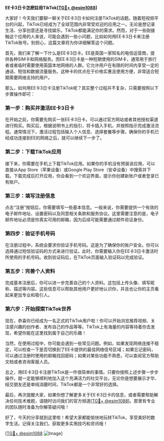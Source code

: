 **EE卡3日卡怎麽註冊TikTok[[TG💪+ @esim1088](https://t.me/s/esim1088)]**

大家好！今天我们要聊一聊关于EE卡3日卡如何注册TikTok的话题。随着短视频平台的兴起，TikTok已经成为了全球范围内非常受欢迎的应用之一。无论是想记录生活、分享创意还是寻找娱乐，TikTok都能满足你的需求。然而，对于一些刚接触这个应用的人来说，可能会遇到一些小问题，比如如何用EE卡3日卡来注册TikTok账号。别担心，这篇文章将为你详细解答这个问题。

首先，我们来了解一下什么是EE卡3日卡。EE是英国一家知名的电信运营商，提供各种SIM卡和网络服务。而EE卡3日卡是一种短期使用的SIM卡，通常用于旅行者或者临时需要使用英国本地网络的人群。它允许用户在有限的时间内享受一定的通话、短信和数据流量服务。这种卡的优点在于价格实惠且使用方便，非常适合短期需要网络支持的用户。

那么，如何用EE卡3日卡注册TikTok呢？其实整个过程并不复杂，只需要按照以下步骤操作即可：

### **第一步：购买并激活EE卡3日卡**

在开始之前，你需要先购买一张EE卡3日卡。可以通过官方网站或者其他授权渠道进行购买。购买后，根据说明书上的指引，将卡插入手机，并按照指示完成激活流程。通常情况下，激活过程包括输入个人信息、选择套餐等步骤。确保你的手机已经成功连接到EE的网络之后，就可以继续下一步了。

### **第二步：下载TikTok应用**

接下来，你需要在手机上下载TikTok应用。如果你的手机没有预装该应用，可以直接从App Store（苹果设备）或Google Play Store（安卓设备）中搜索并下载。下载完成后打开应用，你会看到一个欢迎界面，提示你创建新账户或者登录已有账户。

### **第三步：填写注册信息**

点击“注册”按钮后，你需要填写一些基本信息。一般来说，你需要提供一个有效的电子邮件地址、设置密码以及同意相关条款和服务协议。这里需要注意的是，电子邮件地址必须是你真实可用的邮箱，因为后续可能需要通过邮件验证身份。

### **第四步：验证手机号码**

在注册过程中，系统会要求你验证手机号码。这是为了确保你的账户安全。你可以选择通过短信验证码的方式来进行验证。此时，你需要输入你在EE卡3日卡激活时所使用的手机号码。收到验证码后，在TikTok页面输入验证码以完成验证。

### **第五步：完善个人资料**

完成基本注册后，你可以进一步完善自己的个人资料。这包括上传头像、填写昵称、描述等内容。这些信息可以帮助其他用户更好地认识你，并且也让你的主页看起来更加专业和吸引人。

### **第六步：开始探索TikTok世界**

现在，恭喜你已经成为一名正式的TikTok用户啦！你可以开始浏览推荐视频、关注感兴趣的创作者、发布自己的作品等等。TikTok上有海量的内容等待着你去发现，希望你能在这里找到属于自己的乐趣！

当然，在使用过程中，你可能会遇到一些常见问题。例如，如果发现网络连接不稳定，可以检查一下是否切换到了EE卡提供的最佳网络信号区域；如果忘记密码，可以通过注册时使用的邮箱找回密码；如果对某些功能不熟悉，可以查阅官方帮助文档或者咨询客服人员。

总之，用EE卡3日卡注册TikTok是一件很简单的事情。只要你按照上述步骤一步步操作，就一定能够顺利地加入这个充满活力的社交平台。无论你是想要展示才华、结交朋友还是单纯消磨时间，TikTok都是一个非常好的选择。

最后，再次提醒大家，如果你想了解更多关于EE卡3日卡的信息，或者需要帮助解决任何技术难题，请随时访问我们的官方频道[[TG💪+ @esim1088](https://t.me/s/esim1088)]。那里有专业的团队随时准备为你解答疑问哦！

好了，今天的分享就到这里啦！希望大家都能愉快地玩转TikTok，享受美好的数字生活。记得关注我们，获取更多实用技巧和资讯哦！

[[TG💪+ @esim1088](https://t.me/s/esim1088) ![Image](https://i.postimg.cc/4NQfJmqS/Snipaste-2025-05-13-00-14-12.png)]